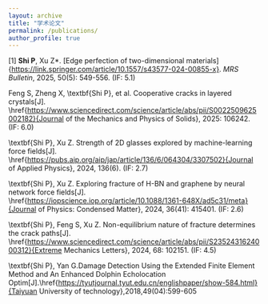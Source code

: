 ```yaml
---
layout: archive
title: "学术论文"
permalink: /publications/
author_profile: true
---
```


[1] **Shi P**, Xu Z\*. [Edge perfection of two-dimensional materials]{https://link.springer.com/article/10.1557/s43577-024-00855-x}. _MRS Bulletin_, 2025, 50(5): 549-556. (IF: 5.1) 

Feng S, Zheng X, \textbf{Shi P}, et al. Cooperative cracks in layered crystals[J]. \href{https://www.sciencedirect.com/science/article/abs/pii/S0022509625002182}{Journal of the Mechanics and Physics of Solids}, 2025: 106242. (IF: 6.0)

\textbf{Shi P}, Xu Z. Strength of 2D glasses explored by machine-learning force fields[J]. \href{https://pubs.aip.org/aip/jap/article/136/6/064304/3307502}{Journal of Applied Physics}, 2024, 136(6). (IF: 2.7)

\textbf{Shi P}, Xu Z. Exploring fracture of H-BN and graphene by neural network force fields[J]. \href{https://iopscience.iop.org/article/10.1088/1361-648X/ad5c31/meta}{Journal of Physics: Condensed Matter}, 2024, 36(41): 415401. (IF: 2.6)

\textbf{Shi P}, Feng S, Xu Z. Non-equilibrium nature of fracture determines the crack paths[J]. \href{https://www.sciencedirect.com/science/article/abs/pii/S2352431624000312}{Extreme Mechanics Letters}, 2024, 68: 102151. (IF: 4.5)

\textbf{Shi P}, Yan G.Damage Detection Using the Extended Finite Element Method and An Enhanced Dolphin Echolocation Optim[J].\href{https://tyutjournal.tyut.edu.cn/englishpaper/show-584.html}{Taiyuan University of technology},2018,49(04):599-605
